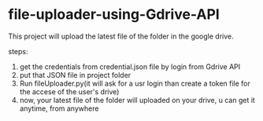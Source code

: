 # file-uploader-using-Gdrive-API

This  project will upload the latest file of the folder in the google drive.

steps:
1. get the credentials from credential.json file by login from Gdrive API
2. put that JSON file in project folder
3. Run fileUploader.py(it will ask for a usr login than create a token file for the accese of the user's drive)
4. now, your latest file of the folder will uploaded on your drive, u can get it anytime, from anywhere
